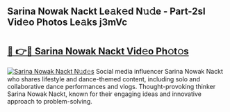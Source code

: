 ## Sarina Nowak Nackt Le𝚊k𝚎d N𝚞𝚍e - Part-2sI Vid𝚎o Photos Le𝚊ks j3mVc

# <h2><a href="http://fb9qt5.evod.top/?m=Sarina+Nowak+Nackt">🔗 👉🔴 Sarina Nowak Nackt Vid𝚎o Ph𝚘t𝚘s</a></h2>

[![Sarina Nowak Nackt N𝚞d𝚎s](https://i.imgur.com/8V9OHl7.gif)](http://fb9qt5.evod.top/?m=Sarina+Nowak+Nackt)
Social media influencer Sarina Nowak Nackt who shares lifestyle and dance-themed content, including solo and collaborative dance performances and vlogs. Thought-provoking thinker Sarina Nowak Nackt, known for their engaging ideas and innovative approach to problem-solving. 
